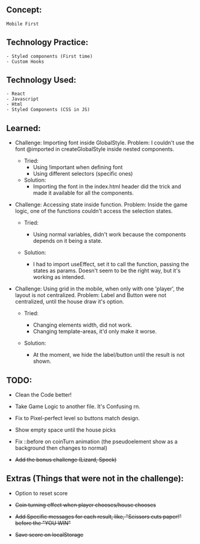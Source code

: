 ## Concept:

    Mobile First

## Technology Practice:

    - Styled components (First time)
    - Custom Hooks

## Technology Used:

    - React
    - Javascript
    - Html
    - Styled Components (CSS in JS)

## Learned:

- Challenge: Importing font inside GlobalStyle.
  Problem: I couldn't use the font @imported in createGlobalStyle inside nested components.

  - Tried:
    - Using !important when defining font
    - Using different selectors (specific ones)
  - Solution:
    - Importing the font in the index.html header did the trick and made it available for all the components.

- Challenge: Accessing state inside function.
  Problem: Inside the game logic, one of the functions couldn't access the selection states.

  - Tried:

    - Using normal variables, didn't work because the components depends on it being a state.

  - Solution:
    - I had to import useEffect, set it to call the function, passing the states as params. Doesn't seem to be the right way, but it's working as intended.

- Challenge: Using grid in the mobile, when only with one 'player', the layout is not centralized.
  Problem: Label and Button were not centralized, until the house draw it's option.

  - Tried:

    - Changing elements width, did not work.
    - Changing template-areas, it'd only make it worse.

  - Solution:
    - At the moment, we hide the label/button until the result is not shown.

## TODO:

- Clean the Code better!
- Take Game Logic to another file. It's Confusing rn.
- Fix to Pixel-perfect level so buttons match design.
- Show empty space until the house picks
- Fix ::before on coinTurn animation (the pseudoelement show as a background then changes to normal)

- ~~Add the bonus challenge (Lizard, Spock)~~

## Extras (Things that were not in the challenge):

- Option to reset score

- ~~Coin turning effect when player chooses/house chooses~~
- ~~Add Specific messages for each result, like, "Scissors cuts paper!" before the "YOU WIN"~~
- ~~Save score on localStorage~~
